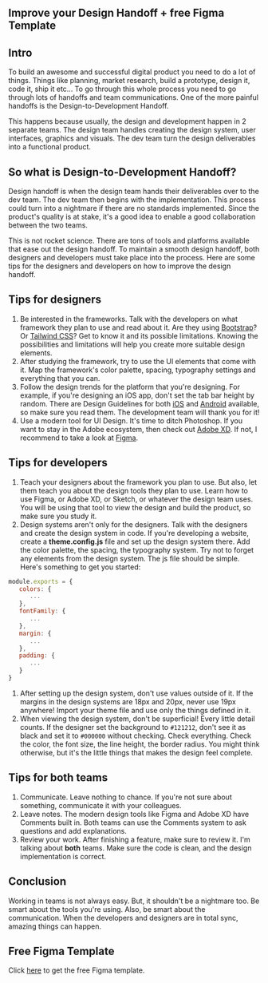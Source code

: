 ## Improve your Design Handoff + free Figma Template

## **Intro**

To build an awesome and successful digital product you need to do a lot of things. Things like planning, market research, build a prototype, design it, code it, ship it etc... To go through this whole process you need to go through lots of handoffs and team communications. One of the more painful handoffs is the Design-to-Development Handoff.

This happens because usually, the design and development happen in 2 separate teams. The design team handles creating the design system, user interfaces, graphics and visuals. The dev team turn the design deliverables into a functional product.

## So what is Design-to-Development Handoff?

Design handoff is when the design team hands their deliverables over to the dev team. The dev team then begins with the implementation. This process could turn into a nightmare if there are no standards implemented. Since the product's quality is at stake, it's a good idea to enable a good collaboration between the two teams.

This is not rocket science. There are tons of tools and platforms available that ease out the design handoff. To maintain a smooth design handoff, both designers and developers must take place into the process. Here are some tips for the designers and developers on how to improve the design handoff.

## Tips for designers

1.  Be interested in the frameworks. Talk with the developers on what framework they plan to use and read about it. Are they using [Bootstrap](https://getbootstrap.com/)? Or [Tailwind CSS](https://tailwindcss.com/)? Get to know it and its possible limitations. Knowing the possibilities and limitations will help you create more suitable design elements.
2.  After studying the framework, try to use the UI elements that come with it. Map the framework's color palette, spacing, typography settings and everything that you can.
3.  Follow the design trends for the platform that you're designing. For example, if you're designing an iOS app, don't set the tab bar height by random. There are Design Guidelines for both [iOS](https://developer.apple.com/design/human-interface-guidelines/) and [Android](https://developer.android.com/design) available, so make sure you read them. The development team will thank you for it!
4.  Use a modern tool for UI Design. It's time to ditch Photoshop. If you want to stay in the Adobe ecosystem, then check out [Adobe XD](https://www.adobe.com/products/xd.html). If not, I recommend to take a look at [Figma](https://figma.com/).

## Tips for developers

1.  Teach your designers about the framework you plan to use. But also, let them teach you about the design tools they plan to use. Learn how to use Figma, or Adobe XD, or Sketch, or whatever the design team uses. You will be using that tool to view the design and build the product, so make sure you study it.
2.  Design systems aren't only for the designers. Talk with the designers and create the design system in code. If you're developing a website, create a **theme.config.js** file and set up the design system there. Add the color palette, the spacing, the typography system. Try not to forget any elements from the design system. The js file should be simple. Here's something to get you started:


```javascript
module.exports = {
   colors: {
      ...
   },
   fontFamily: {
      ...
   },
   margin: {
      ...
   },
   padding: {
      ...
   }
}
``` 


1.  After setting up the design system, don't use values outside of it. If the margins in the design systems are 18px and 20px, never use 19px anywhere! Import your theme file and use only the things defined in it.
2.  When viewing the design system, don't be superficial! Every little detail counts. If the designer set the background to `#121212`, don't see it as black and set it to `#000000` without checking. Check everything. Check the color, the font size, the line height, the border radius. You might think otherwise, but it's the little things that makes the design feel complete.

## Tips for both teams

1.  Communicate. Leave nothing to chance. If you're not sure about something, communicate it with your colleagues.
2.  Leave notes. The modern design tools like Figma and Adobe XD have Comments built in. Both teams can use the Comments system to ask questions and add explanations.
3.  Review your work. After finishing a feature, make sure to review it. I'm talking about **both** teams. Make sure the code is clean, and the design implementation is correct.

## Conclusion

Working in teams is not always easy. But, it shouldn't be a nightmare too. Be smart about the tools you're using. Also, be smart about the communication. When the developers and designers are in total sync, amazing things can happen.

## Free Figma Template
Click [here](https://www.figma.com/file/Gp06ea38Z2OBiMoXh8a8B1/Design-Handoff-Tailwind-CSS?node-id=0%3A1) to get the free Figma template.